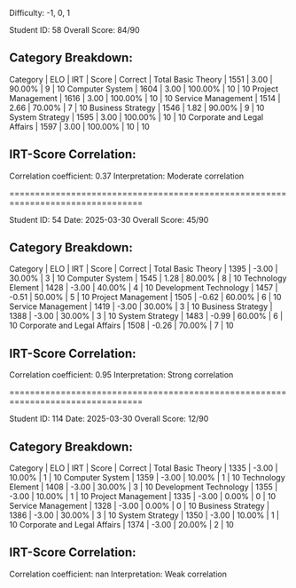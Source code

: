 Difficulty: -1, 0, 1

Student ID: 58
Overall Score: 84/90

## Category Breakdown:

Category | ELO | IRT | Score | Correct | Total
Basic Theory | 1551 | 3.00 | 90.00% | 9 | 10
Computer System | 1604 | 3.00 | 100.00% | 10 | 10
Project Management | 1616 | 3.00 | 100.00% | 10 | 10
Service Management | 1514 | 2.66 | 70.00% | 7 | 10
Business Strategy | 1546 | 1.82 | 90.00% | 9 | 10
System Strategy | 1595 | 3.00 | 100.00% | 10 | 10
Corporate and Legal Affairs | 1597 | 3.00 | 100.00% | 10 | 10

## IRT-Score Correlation:

Correlation coefficient: 0.37
Interpretation: Moderate correlation

================================================================================

Student ID: 54
Date: 2025-03-30
Overall Score: 45/90

## Category Breakdown:

Category | ELO | IRT | Score | Correct | Total
Basic Theory | 1395 | -3.00 | 30.00% | 3 | 10
Computer System | 1545 | 1.28 | 80.00% | 8 | 10
Technology Element | 1428 | -3.00 | 40.00% | 4 | 10
Development Technology | 1457 | -0.51 | 50.00% | 5 | 10
Project Management | 1505 | -0.62 | 60.00% | 6 | 10
Service Management | 1419 | -3.00 | 30.00% | 3 | 10
Business Strategy | 1388 | -3.00 | 30.00% | 3 | 10
System Strategy | 1483 | -0.99 | 60.00% | 6 | 10
Corporate and Legal Affairs | 1508 | -0.26 | 70.00% | 7 | 10

## IRT-Score Correlation:

Correlation coefficient: 0.95
Interpretation: Strong correlation

================================================================================

Student ID: 114
Date: 2025-03-30
Overall Score: 12/90

## Category Breakdown:

Category | ELO | IRT | Score | Correct | Total
Basic Theory | 1335 | -3.00 | 10.00% | 1 | 10
Computer System | 1359 | -3.00 | 10.00% | 1 | 10
Technology Element | 1408 | -3.00 | 30.00% | 3 | 10
Development Technology | 1355 | -3.00 | 10.00% | 1 | 10
Project Management | 1335 | -3.00 | 0.00% | 0 | 10
Service Management | 1328 | -3.00 | 0.00% | 0 | 10
Business Strategy | 1386 | -3.00 | 30.00% | 3 | 10
System Strategy | 1350 | -3.00 | 10.00% | 1 | 10
Corporate and Legal Affairs | 1374 | -3.00 | 20.00% | 2 | 10

## IRT-Score Correlation:

Correlation coefficient: nan
Interpretation: Weak correlation
